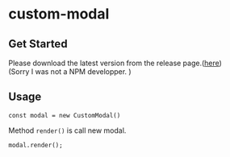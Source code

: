 # custom-modal
## Get Started
Please download the latest version from the release page.([here](https://github.com/slncu/custom-modal/archive/v1.0.0.zip))  
(Sorry I was not a NPM developper. )

## Usage

`const modal = new CustomModal()`

Method `render()` is call new modal.

`modal.render();`
